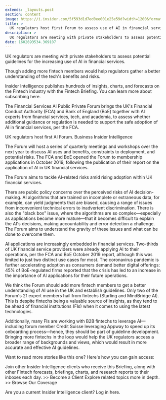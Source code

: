 ```yaml
--- 
extends: _layouts.post 
section: content 
image: https://i.insider.com/5f593d1d7ed0ee001e25e59d?width=1200&format=jpeg 
title: > 
  UK regulators host first Forum to assess use of AI in financial services 
description: > 
  UK regulators are meeting with private stakeholders to assess potential guidelines for the increasing use of AI in financial services.The Financial Services AI Public Private Forum brings the UK's Financial Conduct Authority (FCA) and Bank of England (BoE) together with AI experts from financial services, tech, and academia, to assess whether additional guidance or regulation is needed to support the safe adoption of AI in financial services, per the FCA.UK regulators host first AI Forum.The FCA and BoE opened the Forum to membership applications in October 2019, following the publication of their report on the application of AI in UK financial services.The Forum aims to tackle AI-related risks amid rising adoption within UK financial services. 
date: 1602693534.369107 
--- 
```

UK regulators are meeting with private stakeholders to assess potential guidelines for the increasing use of AI in financial services.

Though adding more fintech members would help regulators gather a better understanding of the tech's benefits and risks.

Insider Intelligence publishes hundreds of insights, charts, and forecasts on the Fintech industry with the Fintech Briefing. You can learn more about subscribing here.

The Financial Services AI Public Private Forum brings the UK's Financial Conduct Authority (FCA) and Bank of England (BoE) together with AI experts from financial services, tech, and academia, to assess whether additional guidance or regulation is needed to support the safe adoption of AI in financial services, per the FCA.

UK regulators host first AI Forum. Business Insider Intelligence

The Forum will host a series of quarterly meetings and workshops over the next year to discuss AI uses and benefits, constraints to deployment, and potential risks. The FCA and BoE opened the Forum to membership applications in October 2019, following the publication of their report on the application of AI in UK financial services.

The Forum aims to tackle AI-related risks amid rising adoption within UK financial services.

There are public policy concerns over the perceived risks of AI decision-making. AI algorithms that are trained on incomplete or extraneous data, for example, can yield judgments that are biased, causing a range of issues from inconvenient technical errors to inadvertent discrimination. There is also the "black box" issue, where the algorithms are so complex—especially as applications become more mature—that it becomes difficult to explain the AI's decisions, making accountability and error detection a challenge. The Forum aims to understand the gravity of these issues and what can be done to overcome them.

AI applications are increasingly embedded in financial services. Two-thirds of UK financial service providers were already applying AI to their operations, per the FCA and BoE October 2019 report, although this was limited to just two distinct use cases for most. The coronavirus pandemic is further accelerating adoption as consumers demand better digital offerings: 45% of BoE-regulated firms reported that the crisis has led to an increase in the importance of AI applications for their future operations.

We think the Forum should add more fintech members to get a better understanding of AI use in the UK and establish guidelines. Only two of the Forum's 21 expert members hail from fintechs (Starling and MindBridge AI). This is despite fintechs being a valuable source of insights, as they tend to be ahead of financial institutions (FIs) when it comes to using the latest technologies.

Additionally, many FIs are working with B2B fintechs to leverage AI—including forum member Credit Suisse leveraging Appway to speed up its onboarding process—hence, they should be part of guideline development. Bringing more fintechs in the loop would help the UK regulators access a broader range of backgrounds and views, which would result in more accurate and effective AI guidelines.

Want to read more stories like this one? Here's how you can gain access:

Join other Insider Intelligence clients who receive this Briefing, along with other Fintech forecasts, briefings, charts, and research reports to their inboxes each day. >> Become a Client Explore related topics more in depth. >> Browse Our Coverage

Are you a current Insider Intelligence client? Log in here.